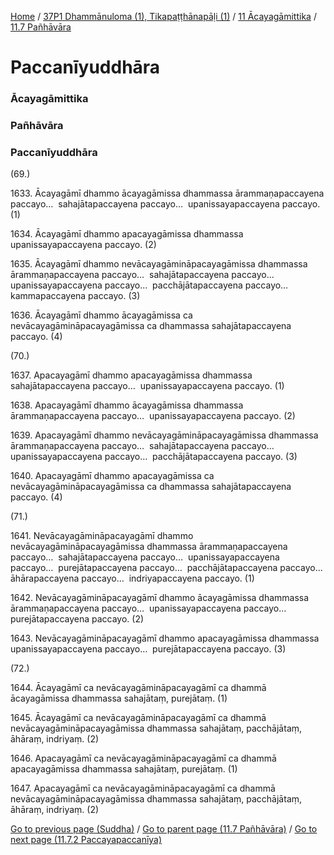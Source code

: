 
[Home](/) / [37P1 Dhammānuloma (1), Tikapaṭṭhānapāḷi (1)](../../../37P1.md) / [11 Ācayagāmittika](../../11.md) / [11.7 Pañhāvāra](../11.7.md)

# Paccanīyuddhāra

### Ācayagāmittika

### Pañhāvāra

### Paccanīyuddhāra

(69.)

1633\. Ācayagāmī dhammo ācayagāmissa dhammassa ārammaṇapaccayena paccayo…  sahajātapaccayena paccayo…  upanissayapaccayena paccayo. (1)

1634\. Ācayagāmī dhammo apacayagāmissa dhammassa upanissayapaccayena paccayo. (2)

1635\. Ācayagāmī dhammo nevācayagāmināpacayagāmissa dhammassa ārammaṇapaccayena paccayo…  sahajātapaccayena paccayo…  upanissayapaccayena paccayo…  pacchājātapaccayena paccayo…  kammapaccayena paccayo. (3)

1636\. Ācayagāmī dhammo ācayagāmissa ca nevācayagāmināpacayagāmissa ca dhammassa sahajātapaccayena paccayo. (4)

(70.)

1637\. Apacayagāmī dhammo apacayagāmissa dhammassa sahajātapaccayena paccayo…  upanissayapaccayena paccayo. (1)

1638\. Apacayagāmī dhammo ācayagāmissa dhammassa ārammaṇapaccayena paccayo…  upanissayapaccayena paccayo. (2)

1639\. Apacayagāmī dhammo nevācayagāmināpacayagāmissa dhammassa ārammaṇapaccayena paccayo…  sahajātapaccayena paccayo…  upanissayapaccayena paccayo…  pacchājātapaccayena paccayo. (3)

1640\. Apacayagāmī dhammo apacayagāmissa ca nevācayagāmināpacayagāmissa ca dhammassa sahajātapaccayena paccayo. (4)

(71.)

1641\. Nevācayagāmināpacayagāmī dhammo nevācayagāmināpacayagāmissa dhammassa ārammaṇapaccayena paccayo…  sahajātapaccayena paccayo…  upanissayapaccayena paccayo…  purejātapaccayena paccayo…  pacchājātapaccayena paccayo…  āhārapaccayena paccayo…  indriyapaccayena paccayo. (1)

1642\. Nevācayagāmināpacayagāmī dhammo ācayagāmissa dhammassa ārammaṇapaccayena paccayo…  upanissayapaccayena paccayo…  purejātapaccayena paccayo. (2)

1643\. Nevācayagāmināpacayagāmī dhammo apacayagāmissa dhammassa upanissayapaccayena paccayo…  purejātapaccayena paccayo. (3)

(72.)

1644\. Ācayagāmī ca nevācayagāmināpacayagāmī ca dhammā ācayagāmissa dhammassa sahajātaṃ, purejātaṃ. (1)

1645\. Ācayagāmī ca nevācayagāmināpacayagāmī ca dhammā nevācayagāmināpacayagāmissa dhammassa sahajātaṃ, pacchājātaṃ, āhāraṃ, indriyaṃ. (2)

1646\. Apacayagāmī ca nevācayagāmināpacayagāmī ca dhammā apacayagāmissa dhammassa sahajātaṃ, purejātaṃ. (1)

1647\. Apacayagāmī ca nevācayagāmināpacayagāmī ca dhammā nevācayagāmināpacayagāmissa dhammassa sahajātaṃ, pacchājātaṃ, āhāraṃ, indriyaṃ. (2)

[Go to previous page (Suddha)](11.7.1/11.7.1.2/Suddha.md) / [Go to parent page (11.7 Pañhāvāra)](../11.7.md) / [Go to next page (11.7.2 Paccayapaccanīya)](11.7.2.md)



